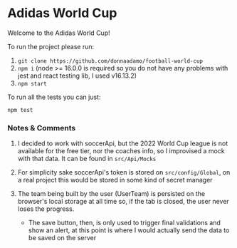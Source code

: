 # Adidas World Cup

Welcome to the Adidas World Cup!

To run the project please run:

1. `git clone https://github.com/donnaadamo/football-world-cup`
2. `npm i` (node >= 16.0.0 is required so you do not have any problems with jest and react testing lib, I used v16.13.2)
3. `npm start`

To run all the tests you can just:

`npm test`

### Notes & Comments

1. I decided to work with soccerApi, but the 2022 World Cup league is not available for the free tier, nor the coaches info, so I improvised a mock with that data. It can be found in `src/Api/Mocks`

2. For simplicity sake soccerApi's token is stored on `src/config/Global`, on a real project this would be stored in some kind of secret manager

3. The team being built by the user (UserTeam) is persisted on the browser's local storage at all time so, if the tab is closed, the user never loses the progress.

   - The save button, then, is only used to trigger final validations and show an alert, at this point is where I would actually send the data to be saved on the server
